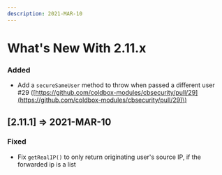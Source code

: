 ```yaml
---
description: 2021-MAR-10
---
```


# What's New With 2.11.x

### Added

* Add a `secureSameUser` method to throw when passed a different user \#29 \([https://github.com/coldbox-modules/cbsecurity/pull/29](https://github.com/coldbox-modules/cbsecurity/pull/29)\)

## \[2.11.1\] =&gt; 2021-MAR-10

### Fixed

* Fix `getRealIP()` to only return originating user's source IP, if the forwarded ip is a list

